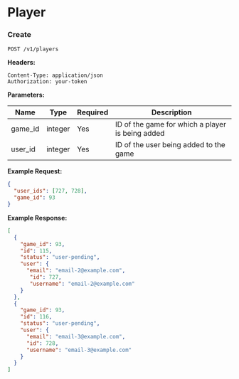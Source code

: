 # Player

### Create

`POST /v1/players`

**Headers:**

`Content-Type: application/json` <br />
`Authorization: your-token`

**Parameters:**

|**Name**|**Type**|**Required**|**Description**|
| ------------ |-------- | ---------- | ------------- |
| game_id | integer  | Yes | ID of the game for which a player is being added |
| user_id | integer | Yes  | ID of the user being added to the game|

**Example Request:**

```json
{
  "user_ids": [727, 728],
  "game_id": 93
}
```

**Example Response:**

```json
[
  {
    "game_id": 93,
    "id": 115,
    "status": "user-pending",
    "user": {
      "email": "email-2@example.com",
       "id": 727,
       "username": "email-2@example.com"
    }
  },
  {
    "game_id": 93,
    "id": 116,
    "status": "user-pending",
    "user": {
      "email": "email-3@example.com",
      "id": 728,
      "username": "email-3@example.com"
    }
  }
]
```
